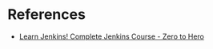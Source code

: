 # References
- [Learn Jenkins! Complete Jenkins Course - Zero to Hero](https://youtu.be/6YZvp2GwT0A)